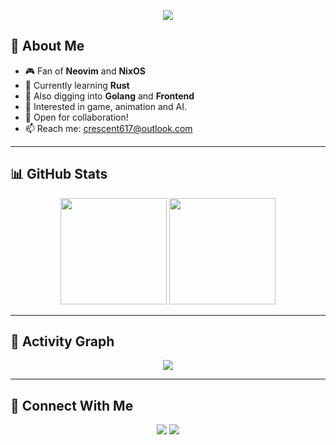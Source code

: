 <p align="center">
  <img src="https://readme-typing-svg.demolab.com?font=Fira+Code&size=24&pause=1000&color=000000&center=true&vCenter=true&width=600&lines=Code+is+cheap.+Show+me+the+idea" />
</p>

## 🧩 About Me

- 🎮 Fan of **Neovim** and **NixOS**
- 🦀 Currently learning **Rust**
- 🐹 Also digging into **Golang** and **Frontend**
- 🌟 Interested in game, animation and AI.
- 🤝 Open for collaboration!
- 📫 Reach me: [crescent617@outlook.com](mailto:crescent617@outlook.com)

---

## 📊 GitHub Stats

<div align="center">
  <img height="170" src="https://github-readme-stats.vercel.app/api?username=Crescent617&show_icons=true&theme=tokyonight&hide=issues" />
  <img height="170" src="https://github-readme-stats.vercel.app/api/top-langs/?username=Crescent617&layout=compact&theme=tokyonight" />
</div>

---

## 🌌 Activity Graph

<div align="center">
  <img src="https://github-readme-activity-graph.vercel.app/graph?username=Crescent617&theme=react-dark&hide_border=true" />
</div>

---

## 🔗 Connect With Me

<p align="center">
  <a href="mailto:crescent617@example.com"><img src="https://img.shields.io/badge/email-D14836?style=flat&logo=gmail&logoColor=white" /></a>
  <a href="https://github.com/Crescent617"><img src="https://img.shields.io/badge/github-%23121011.svg?style=flat&logo=github&logoColor=white" /></a>
</p>
